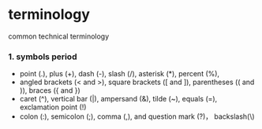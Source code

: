 # terminology

common technical terminology

### 1. symbols period 

- point (.), plus (+), dash (-), slash (/), asterisk (*), percent (%), 
- angled brackets (< and >), square brackets ([ and ]), parentheses (( and )), braces ({ and })
- caret (^), vertical bar (|), ampersand (&), tilde (~), equals (=), exclamation point (!)
- colon (:), semicolon (;), comma (,), and question mark (?)， backslash(\\)
